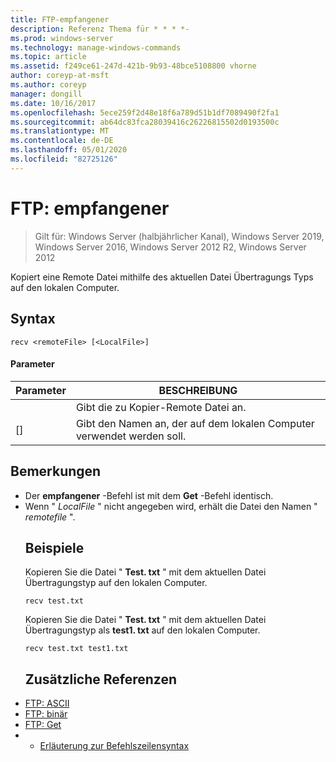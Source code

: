 ```yaml
---
title: FTP-empfangener
description: Referenz Thema für * * * *-
ms.prod: windows-server
ms.technology: manage-windows-commands
ms.topic: article
ms.assetid: f249ce61-247d-421b-9b93-48bce5108800 vhorne
author: coreyp-at-msft
ms.author: coreyp
manager: dongill
ms.date: 10/16/2017
ms.openlocfilehash: 5ece259f2d48e18f6a789d51b1df7089490f2fa1
ms.sourcegitcommit: ab64dc83fca28039416c26226815502d0193500c
ms.translationtype: MT
ms.contentlocale: de-DE
ms.lasthandoff: 05/01/2020
ms.locfileid: "82725126"
---
```

# <a name="ftp-recv"></a>FTP: empfangener

> Gilt für: Windows Server (halbjährlicher Kanal), Windows Server 2019, Windows Server 2016, Windows Server 2012 R2, Windows Server 2012

Kopiert eine Remote Datei mithilfe des aktuellen Datei Übertragungs Typs auf den lokalen Computer.   
## <a name="syntax"></a>Syntax  
```  
recv <remoteFile> [<LocalFile>]  
```  
#### <a name="parameters"></a>Parameter  

|   Parameter   |                   BESCHREIBUNG                    |
|---------------|--------------------------------------------------|
| <remoteFile>  |        Gibt die zu Kopier-Remote Datei an.        |
| [<LocalFile>] | Gibt den Namen an, der auf dem lokalen Computer verwendet werden soll. |

## <a name="remarks"></a>Bemerkungen  
- Der **empfangener** -Befehl ist mit dem **Get** -Befehl identisch.  
- Wenn " *LocalFile* " nicht angegeben wird, erhält die Datei den Namen " *remotefile* ".  
  ## <a name="examples"></a>Beispiele  
  Kopieren Sie die Datei " **Test. txt** " mit dem aktuellen Datei Übertragungstyp auf den lokalen Computer.  
  ```  
  recv test.txt  
  ```  
  Kopieren Sie die Datei " **Test. txt** " mit dem aktuellen Datei Übertragungstyp als **test1. txt** auf den lokalen Computer.  
  ```  
  recv test.txt test1.txt  
  ```  
  ## <a name="additional-references"></a>Zusätzliche Referenzen  
- [FTP: ASCII](ftp-ascii.md)  
- [FTP: binär](ftp-binary.md)  
- [FTP: Get](ftp-get.md)  
- - [Erläuterung zur Befehlszeilensyntax](command-line-syntax-key.md)  

